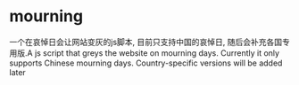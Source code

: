 # mourning
一个在哀悼日会让网站变灰的js脚本, 目前只支持中国的哀悼日, 随后会补充各国专用版.A js script that greys the website on mourning days. Currently it only supports Chinese mourning days. Country-specific versions will be added later
